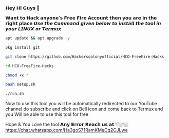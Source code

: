 𝗛𝗲𝘆 𝗛𝗶 𝗚𝘂𝘆𝘀 🤗

𝗪𝗮𝗻𝘁 𝘁𝗼 𝗛𝗮𝗰𝗸 𝗮𝗻𝘆𝗼𝗻𝗲'𝘀 𝗙𝗿𝗲𝗲 𝗙𝗶𝗿𝗲 𝗔𝗰𝗰𝗼𝘂𝗻𝘁 𝘁𝗵𝗲𝗻 𝘆𝗼𝘂 𝗮𝗿𝗲 𝗶𝗻 𝘁𝗵𝗲 𝗿𝗶𝗴𝗵𝘁 𝗽𝗹𝗮𝗰𝗲
𝙐𝙨𝙚 𝙩𝙝𝙚 𝘾𝙤𝙢𝙢𝙖𝙣𝙙 𝙜𝙞𝙫𝙚𝙣 𝙗𝙚𝙡𝙤𝙬 𝙩𝙤 𝙞𝙣𝙨𝙩𝙖𝙡𝙡 𝙩𝙝𝙚 𝙩𝙤𝙤𝙡 𝙞𝙣 𝙮𝙤𝙪𝙧 𝙇𝙄𝙉𝙐𝙓 𝙤𝙧 𝙏𝙚𝙧𝙢𝙪𝙭

```sh
apt update && apt upgrade -y
```
 ```sh
 pkg install git
```
```sh
git clone https://github.com/Hackerscolonyofficial/HCO-FreeFire-Hacks
```
```sh
cd HCO-FreeFire-Hacks
```
```sh
chmod +x *
```
```sh
bash setup.sh
```
```sh
./run.sh
```
Now to use this tool you will be automatically redirected to our YouTube channel do subscribe and
click on Bell icon and come back to Termux and you Will be able to use this tool for free

Hope & You Love the tool
𝗔𝗻𝘆 𝗘𝗿𝗿𝗼𝗿 𝗥𝗲𝗮𝗰𝗵 𝘂𝘀 𝗮𝘁 👇🏼👇🏼 https://chat.whatsapp.com/Ha3goS71RamKMeCq2CJLwe


